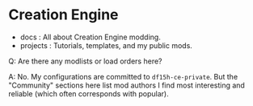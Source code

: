 # Creation Engine

- docs : All about Creation Engine modding.
- projects : Tutorials, templates, and my public mods.

Q: Are there any modlists or load orders here?

A: No. My configurations are committed to `df15h-ce-private`. But the "Community" sections here list mod authors I find most interesting and reliable (which often corresponds with popular).